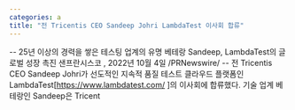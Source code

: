 ```yaml
---
categories: a
title: "전 Tricentis CEO Sandeep Johri LambdaTest 이사회 합류"
---
```

-- 25년&nbsp;이상의&nbsp;경력을&nbsp;쌓은&nbsp;테스팅&nbsp;업계의&nbsp;유명&nbsp;베테랑 Sandeep, LambdaTest의&nbsp;글로벌&nbsp;성장&nbsp;촉진  샌프란시스코&nbsp;, 2022년 10월 4일 /PRNewswire/ --&nbsp;전 Tricentis CEO Sandeep Johri가 선도적인 지속적 품질 테스트 클라우드 플랫폼인 LambdaTest[https://www.lambdatest.com/ ]의 이사회에 합류했다. 기술 업계 베테랑인 Sandeep은 Tricent